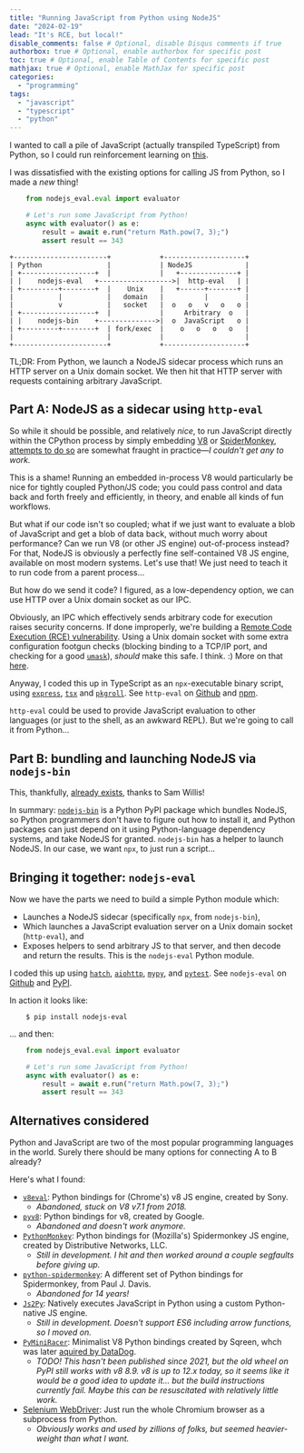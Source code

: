 ```yaml
---
title: "Running JavaScript from Python using NodeJS"
date: "2024-02-19"
lead: "It's RCE, but local!"
disable_comments: false # Optional, disable Disqus comments if true
authorbox: true # Optional, enable authorbox for specific post
toc: true # Optional, enable Table of Contents for specific post
mathjax: true # Optional, enable MathJax for specific post
categories:
  - "programming"
tags:
  - "javascript"
  - "typescript"
  - "python"
---
```


I wanted to call a pile of JavaScript (actually transpiled TypeScript) from
Python, so I could run reinforcement learning on
[this](/post/typescript-asteroids).

I was dissatisfied with the existing options for calling JS from Python, so I
made a _new_ thing!

<!--more-->

```python
    from nodejs_eval.eval import evaluator

    # Let's run some JavaScript from Python!
    async with evaluator() as e:
        result = await e.run("return Math.pow(7, 3);")
        assert result == 343
```

```goat
+-----------------------+            +--------------------+
| Python                |            | NodeJS             |
| +------------------+  |            |   +--------------+ |
| |    nodejs-eval   +------------------>|  http-eval   | |
| +---------+--------+  |    Unix    |   +------+-------+ |
|           |           |   domain   |          |         |
|           v           |   socket   |  o   o   v   o   o |
| +------------------+  |            |     Arbitrary  o   |
| |    nodejs-bin    +-------------->|  o  JavaScript   o |
| +---------+--------+  | fork/exec  |    o   o   o   o   |
|                       |            |                    |
+-----------------------+            +--------------------+

```

TL;DR: From Python, we launch a NodeJS sidecar process which runs an HTTP server
on a Unix domain socket. We then hit that HTTP server with requests containing
arbitrary JavaScript.

## Part A: NodeJS as a sidecar using `http-eval`

So while it should be possible, and relatively _nice_, to run JavaScript
directly within the CPython process by simply embedding [V8](https://v8.dev/) or
[SpiderMonkey](https://spidermonkey.dev/),
[attempts to do so](#alternatives-considered) are somewhat fraught in
practice—_I couldn't get any to work._

This is a shame! Running an embedded in-process V8 would particularly be nice
for tightly coupled Python/JS code; you could pass control and data back and
forth freely and efficiently, in theory, and enable all kinds of fun workflows.

But what if our code isn't so coupled; what if we just want to evaluate a blob
of JavaScript and get a blob of data back, without much worry about performance?
Can we run V8 (or other JS engine) out-of-process instead? For that, NodeJS is
obviously a perfectly fine self-contained V8 JS engine, available on most modern
systems. Let's use that! We just need to teach it to run code from a parent
process...

But how do we send it code? I figured, as a low-dependency option, we can use
HTTP over a Unix domain socket as our IPC.

Obviously, an IPC which effectively sends arbitrary code for execution raises
security concerns. If done improperly, we're building a
[Remote Code Execution (RCE) vulnerability](https://en.wikipedia.org/wiki/Arbitrary_code_execution).
Using a Unix domain socket with some extra configuration footgun checks
(blocking binding to a TCP/IP port, and checking for a good
[`umask`](https://en.wikipedia.org/wiki/Umask)), _should_ make this safe. I
think. :) More on that
[here](https://www.npmjs.com/package/http-eval#security-stance).

Anyway, I coded this up in TypeScript as an `npx`-executable binary script,
using [`express`](https://www.npmjs.com/package/express),
[`tsx`](https://www.npmjs.com/package/tsx) and
[`pkgroll`](https://github.com/privatenumber/pkgroll). See `http-eval` on
[Github](https://github.com/bpcreech/http-eval) and
[npm](https://www.npmjs.com/package/http-eval).

`http-eval` could be used to provide JavaScript evaluation to other languages
(or just to the shell, as an awkward REPL). But we're going to call it from
Python...

## Part B: bundling and launching NodeJS via `nodejs-bin`

This, thankfully, [already exists](https://pypi.org/project/nodejs-bin/), thanks
to Sam Willis!

In summary: [`nodejs-bin`](https://pypi.org/project/nodejs-bin/) is a Python
PyPI package which bundles NodeJS, so Python programmers don't have to figure
out how to install it, and Python packages can just depend on it using
Python-language dependency systems, and take NodeJS for granted. `nodejs-bin`
has a helper to launch NodeJS. In our case, we want `npx`, to just run a
script...

## Bringing it together: `nodejs-eval`

Now we have the parts we need to build a simple Python module which:

- Launches a NodeJS sidecar (specifically `npx`, from `nodejs-bin`),
- Which launches a JavaScript evaluation server on a Unix domain socket
  (`http-eval`), and
- Exposes helpers to send arbitrary JS to that server, and then decode and
  return the results. This is the `nodejs-eval` Python module.

I coded this up using [`hatch`](https://github.com/pypa/hatch),
[`aiohttp`](https://docs.aiohttp.org/en/stable/),
[`mypy`](https://mypy-lang.org/), and
[`pytest`](https://docs.pytest.org/en/8.0.x/). See `nodejs-eval` on
[Github](https://github.com/bpcreech/nodejs-eval) and
[PyPI](https://pypi.org/project/nodejs-eval/).

In action it looks like:

```console
    $ pip install nodejs-eval
```

... and then:

```python
    from nodejs_eval.eval import evaluator

    # Let's run some JavaScript from Python!
    async with evaluator() as e:
        result = await e.run("return Math.pow(7, 3);")
        assert result == 343
```

## Alternatives considered

Python and JavaScript are two of the most popular programming languages in the
world. Surely there should be many options for connecting A to B already?

Here's what I found:

- [`v8eval`](https://github.com/sony/v8eval): Python bindings for (Chrome's) v8
  JS engine, created by Sony.
  - _Abandoned, stuck on V8 v7.1 from 2018._
- [`pyv8`](https://code.google.com/archive/p/pyv8/): Python bindings for v8,
  created by Google.
  - _Abandoned and doesn't work anymore._
- [`PythonMonkey`](https://github.com/Distributive-Network/PythonMonkey): Python
  bindings for (Mozilla's) Spidermonkey JS engine, created by Distributive
  Networks, LLC.
  - _Still in development. I hit and then worked around a couple segfaults
    before giving up._
- [`python-spidermonkey`](https://github.com/davisp/python-spidermonkey): A
  different set of Python bindings for Spidermonkey, from Paul J. Davis.
  - _Abandoned for 14 years!_
- [`Js2Py`](https://github.com/PiotrDabkowski/Js2Py): Natively executes
  JavaScript in Python using a custom Python-native JS engine.
  - _Still in development. Doesn't support ES6 including arrow functions, so I
    moved on._
- [`PyMiniRacer`](https://github.com/sqreen/PyMiniRacer): Minimalist V8 Python
  bindings created by Sqreen, whch was later
  [aquired by DataDog](https://www.datadoghq.com/about/latest-news/press-releases/datadog-signs-definitive-agreement-to-acquire-sqreen/).
  - _TODO! This hasn't been published since 2021, but the old wheel on PyPI
    still works with v8 8.9. v8 is up to 12.x today, so it seems like it would
    be a good idea to update it... but the build instructions currently fail.
    Maybe this can be resuscitated with relatively little work._
- [Selenium WebDriver](https://www.selenium.dev/documentation/webdriver/): Just
  run the whole Chromium browser as a subprocess from Python.
  - _Obviously works and used by zillions of folks, but seemed heavier-weight
    than what I want._
